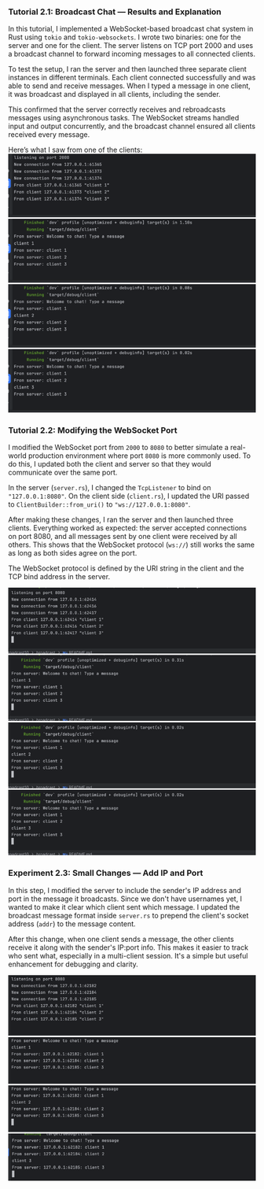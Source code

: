 ### Tutorial 2.1: Broadcast Chat — Results and Explanation

In this tutorial, I implemented a WebSocket-based broadcast chat system in Rust using `tokio` and `tokio-websockets`. I wrote two binaries: one for the server and one for the client. The server listens on TCP port 2000 and uses a broadcast channel to forward incoming messages to all connected clients.

To test the setup, I ran the server and then launched three separate client instances in different terminals. Each client connected successfully and was able to send and receive messages. When I typed a message in one client, it was broadcast and displayed in all clients, including the sender.

This confirmed that the server correctly receives and rebroadcasts messages using asynchronous tasks. The WebSocket streams handled input and output concurrently, and the broadcast channel ensured all clients received every message.

Here’s what I saw from one of the clients:
![img.png](img.png)![img_1.png](img_1.png)![img_2.png](img_2.png)![img_3.png](img_3.png)

### Tutorial 2.2: Modifying the WebSocket Port

I modified the WebSocket port from `2000` to `8080` to better simulate a real-world production environment where port `8080` is more commonly used. To do this, I updated both the client and server so that they would communicate over the same port.

In the server (`server.rs`), I changed the `TcpListener` to bind on `"127.0.0.1:8080"`. On the client side (`client.rs`), I updated the URI passed to `ClientBuilder::from_uri()` to `"ws://127.0.0.1:8080"`.

After making these changes, I ran the server and then launched three clients. Everything worked as expected: the server accepted connections on port 8080, and all messages sent by one client were received by all others. This shows that the WebSocket protocol (`ws://`) still works the same as long as both sides agree on the port.

The WebSocket protocol is defined by the URI string in the client and the TCP bind address in the server.

![img_4.png](img_4.png)![img_5.png](img_5.png)![img_6.png](img_6.png)![img_7.png](img_7.png)

### Experiment 2.3: Small Changes — Add IP and Port

In this step, I modified the server to include the sender's IP address and port in the message it broadcasts. Since we don't have usernames yet, I wanted to make it clear which client sent which message. I updated the broadcast message format inside `server.rs` to prepend the client's socket address (`addr`) to the message content.

After this change, when one client sends a message, the other clients receive it along with the sender's IP:port info. This makes it easier to track who sent what, especially in a multi-client session. It's a simple but useful enhancement for debugging and clarity.

![img_8.png](img_8.png)![img_9.png](img_9.png)![img_10.png](img_10.png)![img_11.png](img_11.png)